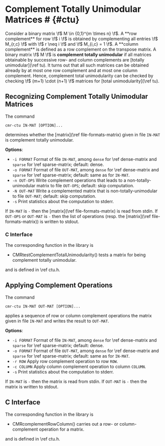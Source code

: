 # Complement Totally Unimodular Matrices # {#ctu}

Consider a binary matrix \f$ M \in \{0,1\}^{m \times n} \f$.
A **row complement** for row \f$ i \f$ is obtained by complementing all entries \f$ M_{r,c} \f$ with \f$ r \neq i \f$
and \f$ M_{i,c} = 1 \f$.
A **column complement** is defined as a row complement on the transpose matrix.
A binary matrix \f$ M \f$ is **complement totally unimodular** if all matrices obtainable by successive row- and column complements are [totally unimodular](\ref tu).
It turns out that all such matrices can be obtained already by at most one row complement and at most one column complement.
Hence, complement total unimodularity can be checked by checking \f$ (m+1) \cdot (n+1) \f$ matrices for [total unimodularity](\ref tu).

## Recognizing Complement Totally Unimodular Matrices ##

The command

    cmr-ctu IN-MAT [OPTION]...

determines whether the [matrix](\ref file-formats-matrix) given in file `IN-MAT` is complement totally unimodular.

**Options**:
  - `-i FORMAT`   Format of file `IN-MAT`, among `dense` for \ref dense-matrix and `sparse` for \ref sparse-matrix; default: dense.
  - `-o FORMAT`   Format of file `OUT-MAT`, among `dense` for \ref dense-matrix and `sparse` for \ref sparse-matrix; default: same as for `IN-MAT`.
  - `-n OUT-OPS`  Write complement operations that leads to a non-totally-unimodular matrix to file `OUT-OPS`; default: skip computation.
  - `-N OUT-MAT`  Write a complemented matrix that is non-totally-unimodular to file `OUT-MAT`; default: skip computation.
  - `-s`          Print statistics about the computation to stderr.

If `IN-MAT` is `-` then the [matrix](\ref file-formats-matrix) is read from stdin.
If `OUT-OPS` or `OUT-MAT` is `-` then the list of operations (resp. the [matrix](\ref file-formats-matrix)) is written to stdout.

### C Interface ###

The corresponding function in the library is

  - CMRtestComplementTotalUnimodularity() tests a matrix for being complement totally unimodular.

and is defined in \ref ctu.h.


## Applying Complement Operations ##

The command

    cmr-ctu IN-MAT OUT-MAT [OPTION]...

applies a sequence of row or column complement operations the matrix given in file `IN-MAT` and writes the result to `OUT-MAT`.

**Options**:
  - `-i FORMAT` Format of file `IN-MAT`, among `dense` for \ref dense-matrix and `sparse` for \ref sparse-matrix; default: dense.
  - `-o FORMAT` Format of file `OUT-MAT`, among `dense` for \ref dense-matrix and `sparse` for \ref sparse-matrix; default: same as for `IN-MAT`.
  - `-r ROW`    Apply row complement operation to row `ROW`.
  - `-c COLUMN` Apply column complement operation to column `COLUMN`.
  - `-s`        Print statistics about the computation to stderr.

If `IN-MAT` is `-` then the matrix is read from stdin.
If `OUT-MAT` is `-` then the matrix is written to stdout.

## C Interface ##

The corresponding function in the library is

  - CMRcomplementRowColumn() carries out a row- or column-complement operation for a matrix.

and is defined in \ref ctu.h.

